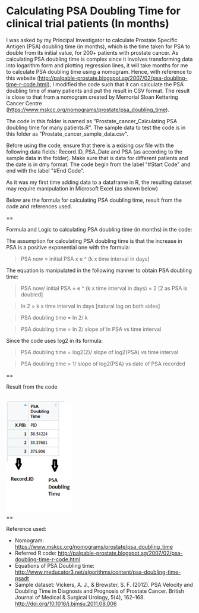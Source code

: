 # Calculating PSA Doubling Time for clinical trial patients (In months)

I was asked by my Principal Investigator to calculate Prostate Specific Antigen (PSA) doubling time (in months), which is the time taken for PSA to double from its initial value, for 200+ patients with prostate cancer. As calculating PSA doubling time is complex since it involves transforming data into logarithm form and plotting regression lines, it will take months for me to calculate PSA doubling time using a nomogram. Hence, with reference to this website (http://palpable-prostate.blogspot.sg/2007/02/psa-doubling-time-r-code.html), I modified the code such that it can calculate the PSA doubling time of many patients and put the result in CSV format. The result is close to that from a nomogram created by Memorial Sloan Kettering Cancer Centre (https://www.mskcc.org/nomograms/prostate/psa_doubling_time).

The code in this folder is named as "Prostate_cancer_Calculating PSA doubling time for many patients.R". The sample data to test the code is in this folder as "Prostate_cancer_sample_data.csv". 

Before using the code, ensure that there is a exising csv file with the following data fields: Record.ID, PSA_Date and PSA (as according to the sample data in the folder). Make sure that is data for different patients and the date is in dmy format. The code begin from the label "#Start Code" and end with the label "#End Code". 

As it was my first time adding data to a dataframe in R, the resulting dataset may require manipulation in Microsoft Excel (as shown below) 

Below are the formula for calculating PSA doubling time, result from the code and references used.

==

Formula and Logic to calculating PSA doubling time (in months) in the code:

The assumption for calculating PSA doubling time is that the increase in PSA is a positive exponential one with the formula:
> PSA now = initial PSA x e ^ (k x time interval in days)

The equation is manipulated in the following manner to obtain PSA doubling time:
> PSA now/ initial PSA = e ^ (k x time interval in days) = 2 [2 as PSA is doubled]

> In 2 = k x time interval in days [natural log on both sides]

> PSA doubling time = In 2/ k

> PSA doubling time = In 2/ slope of In PSA vs time interval

Since the code uses log2 in its formula:
> PSA doubling time = log2(2)/ slope of log2(PSA) vs time interval

> PSA doubling time = 1/ slope of log2(PSA) vs date of PSA recorded

==

Result from the code

<br>
<img height = "300", src = "https://github.com/conan-koh123/Calculating-PSA-Doubling-Time-for-clinical-trial-patients/blob/master/Result%20of%20sample%20data.jpg"/>
</br>
==

Reference used:
- Nomogram: https://www.mskcc.org/nomograms/prostate/psa_doubling_time
- Referred R code: http://palpable-prostate.blogspot.sg/2007/02/psa-doubling-time-r-code.html 
- Equations of PSA Doubling time: http://www.meducator3.net/algorithms/content/psa-doubling-time-psadt
- Sample dataset: Vickers, A. J., & Brewster, S. F. (2012). PSA Velocity and Doubling Time in Diagnosis and Prognosis of Prostate Cancer. British Journal of Medical & Surgical Urology, 5(4), 162–168. http://doi.org/10.1016/j.bjmsu.2011.08.006

